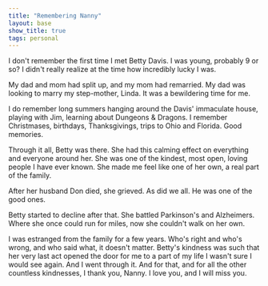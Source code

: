 ```yaml
---
title: "Remembering Nanny"
layout: base
show_title: true
tags: personal
---
```

I don't remember the first time I met Betty Davis. I was young, probably 9 or so? I didn't really realize at the time how incredibly lucky I was.

My dad and mom had split up, and my mom had remarried. My dad was looking to marry my step-mother, Linda. It was a bewildering time for me.

I do remember long summers hanging around the Davis' immaculate house, playing with Jim, learning about Dungeons & Dragons. I remember Christmases, birthdays, Thanksgivings, trips to Ohio and Florida. Good memories.

Through it all, Betty was there. She had this calming effect on everything and everyone around her. She was one of the kindest, most open, loving people I have ever known. She made me feel like one of her own, a real part of the family.

After her husband Don died, she grieved. As did we all. He was one of the good ones.

Betty started to decline after that. She battled Parkinson's and Alzheimers. Where she once could run for miles, now she couldn't walk on her own.

I was estranged from the family for a few years. Who's right and who's wrong, and who said what, it doesn't matter. Betty's kindness was such that her very last act opened the door for me to a part of my life I wasn't sure I would see again. And I went through it. And for that, and for all the other countless kindnesses, I thank you, Nanny. I love you, and I will miss you.
